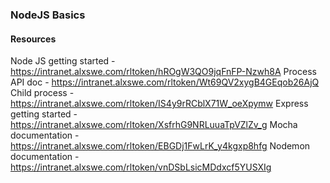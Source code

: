 ### NodeJS Basics

#### Resources
Node JS getting started - https://intranet.alxswe.com/rltoken/hROgW3QO9jqFnFP-Nzwh8A
Process API doc - https://intranet.alxswe.com/rltoken/Wt69QV2xygB4GEqob26AjQ
Child process - https://intranet.alxswe.com/rltoken/IS4y9rRCblX71W_oeXpymw
Express getting started - https://intranet.alxswe.com/rltoken/XsfrhG9NRLuuaTpVZlZv_g
Mocha documentation - https://intranet.alxswe.com/rltoken/EBGDj1FwLrK_y4kgxp8hfg
Nodemon documentation - https://intranet.alxswe.com/rltoken/vnDSbLsicMDdxcf5YUSXIg

